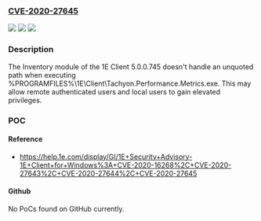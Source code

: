### [CVE-2020-27645](https://cve.mitre.org/cgi-bin/cvename.cgi?name=CVE-2020-27645)
![](https://img.shields.io/static/v1?label=Product&message=n%2Fa&color=blue)
![](https://img.shields.io/static/v1?label=Version&message=n%2Fa&color=blue)
![](https://img.shields.io/static/v1?label=Vulnerability&message=n%2Fa&color=brighgreen)

### Description

The Inventory module of the 1E Client 5.0.0.745 doesn't handle an unquoted path when executing %PROGRAMFILES%\1E\Client\Tachyon.Performance.Metrics.exe. This may allow remote authenticated users and local users to gain elevated privileges.

### POC

#### Reference
- https://help.1e.com/display/GI/1E+Security+Advisory-1E+Client+for+Windows%3A+CVE-2020-16268%2C+CVE-2020-27643%2C+CVE-2020-27644%2C+CVE-2020-27645

#### Github
No PoCs found on GitHub currently.


